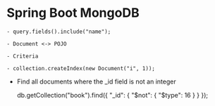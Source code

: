 # Spring Boot MongoDB

	- query.fields().include("name");
	
	- Document <-> POJO
	
	- Criteria
	
	- collection.createIndex(new Document("i", 1));
	
- Find all documents where the _id field is not an integer

	db.getCollection("book").find({ "_id": { "$not": { "$type": 16 } } });

